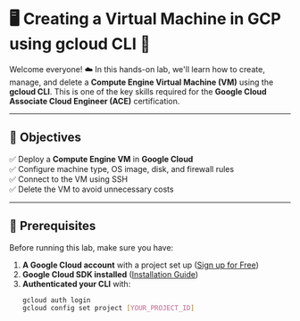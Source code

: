 # 🖥️ Creating a Virtual Machine in GCP using gcloud CLI 🚀  

Welcome everyone! ☁️ In this hands-on lab, we'll learn how to create, manage, and delete a **Compute Engine Virtual Machine (VM)** using the **gcloud CLI**. This is one of the key skills required for the **Google Cloud Associate Cloud Engineer (ACE)** certification.  

---

## 🎯 Objectives
✅ Deploy a **Compute Engine VM** in **Google Cloud**  
✅ Configure machine type, OS image, disk, and firewall rules  
✅ Connect to the VM using SSH  
✅ Delete the VM to avoid unnecessary costs  

---

## 🔧 Prerequisites  
Before running this lab, make sure you have:  

1. **A Google Cloud account** with a project set up ([Sign up for Free](https://cloud.google.com/free))  
2. **Google Cloud SDK installed** ([Installation Guide](https://cloud.google.com/sdk/docs/install))  
3. **Authenticated your CLI** with:  
   ```sh
   gcloud auth login
   gcloud config set project [YOUR_PROJECT_ID]
